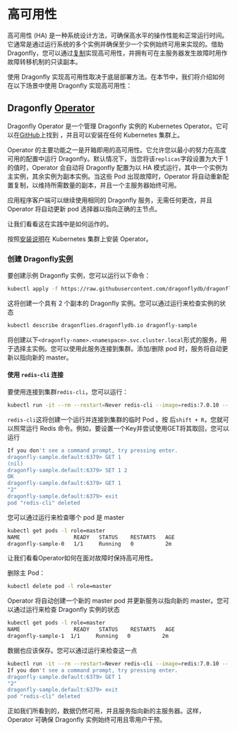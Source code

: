# 高可用性
高可用性 (HA) 是一种系统设计方法，可确保高水平的操作性能和正常运行时间。它通常是通过运行系统的多个实例并确保至少一个实例始终可用来实现的。借助 Dragonfly，您可以通过[复制](/docs/managing-dragonfly/Replication.md)实现高可用性，并拥有可在主服务器发生故障时用作故障转移机制的只读副本。

使用 Dragonfly 实现高可用性取决于底层部署方法。在本节中，我们将介绍如何在以下场景中使用 Dragonfly 实现高可用性：

## Dragonfly [Operator](/docs/managing-dragonfly/High-Availability.md#dragonfly-operator "通过 Dragonfly Operator 直接链接到高可用性")
Dragonfly Operator 是一个管理 Dragonfly 实例的 Kubernetes Operator。它可以在[GitHub](https://github.com/dragonflydb/dragonfly-operator)上找到 ，并且可以安装在任何 Kubernetes 集群上。

Operator 的主要功能之一是开箱即用的高可用性。它允许您以最小的努力在高度可用的配置中运行 Dragonfly。默认情况下，当您将该`replicas`字段设置为大于 1 的值时，Operator 会自动将 Dragonfly 配置为以 HA 模式运行，其中一个实例为主实例，其余实例为副本实例。当这些 Pod 出现故障时，Operator 将自动重新配置复制，以维持所需数量的副本，并且一个主服务器始终可用。

应用程序客户端可以继续使用相同的 Dragonfly 服务，无需任何更改，并且 Operator 将自动更新 pod 选择器以指向正确的主节点。

让我们看看这在实践中是如何运作的。

按照[安装说明](/docs/getting-start/Install-Dragonfly-Kubernetes-Operator.md#安装)在 Kubernetes 集群上安装 Operator。

### 创建 Dragonfly[实例](/docs/managing-dragonfly/High-Availability.md#创建-dragonfly实例 "直接链接到创建 Dragonfly 实例")
要创建示例 Dragonfly 实例，您可以运行以下命令：

```bash
kubectl apply -f https://raw.githubusercontent.com/dragonflydb/dragonfly-operator/main/config/samples/v1alpha1_dragonfly.yaml
```
这将创建一个具有 2 个副本的 Dragonfly 实例。您可以通过运行来检查实例的状态

```bash
kubectl describe dragonflies.dragonflydb.io dragonfly-sample
```
将创建以下`<dragonfly-name>.<namespace>.svc.cluster.local`形式的服务，用于选择主实例。您可以使用此服务连接到集群。添加/删除 pod 时，服务将自动更新以指向新的 master。

#### 使用 `redis-cli` 连接
要使用连接到集群`redis-cli`，您可以运行：

```bash
kubectl run -it --rm --restart=Never redis-cli --image=redis:7.0.10 -- redis-cli -h dragonfly-sample.default
```
`redis-cli`这将创建一个运行并连接到集群的临时 Pod 。按 后`shift + R`，您就可以照常运行 Redis 命令。例如，要设置一个Key并尝试使用GET将其取回，您可以运行

```bash
If you don't see a command prompt, try pressing enter.
dragonfly-sample.default:6379> GET 1
(nil)
dragonfly-sample.default:6379> SET 1 2
OK
dragonfly-sample.default:6379> GET 1
"2"
dragonfly-sample.default:6379> exit
pod "redis-cli" deleted
```
您可以通过运行来检查哪个 pod 是 master

```bash
kubectl get pods -l role=master
NAME                 READY   STATUS    RESTARTS   AGE
dragonfly-sample-0   1/1     Running   0          2m
```
让我们看看Operator如何在面对故障时保持高可用性。

删除主 Pod：

```bash
kubectl delete pod -l role=master
```
Operator 将自动创建一个新的 master pod 并更新服务以指向新的 master。您可以通过运行来检查 Dragonfly 实例的状态

```bash
kubectl get pods -l role=master
NAME                 READY   STATUS    RESTARTS   AGE
dragonfly-sample-1  1/1     Running   0          2m
```
数据也应该保存。您可以通过运行来检查这一点

```bash
kubectl run -it --rm --restart=Never redis-cli --image=redis:7.0.10 -- redis-cli -h dragonfly-sample.default
If you don't see a command prompt, try pressing enter.
dragonfly-sample.default:6379> GET 1
"2"
dragonfly-sample.default:6379> exit
pod "redis-cli" deleted
```
正如我们所看到的，数据仍然可用，并且服务指向新的主服务器。这样，Operator 可确保 Dragonfly 实例始终可用且零用户干预。

